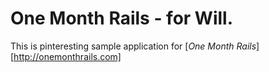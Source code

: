 # One Month Rails - for Will.

This is pinteresting sample application for 
[*One Month Rails*] [http://onemonthrails.com]
